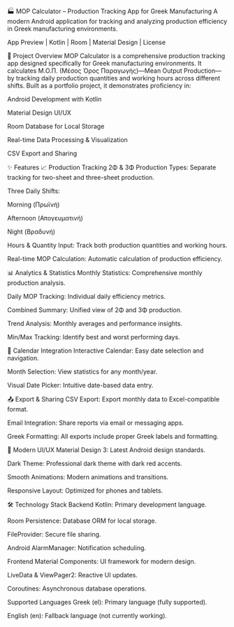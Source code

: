 🏭 MOP Calculator – Production Tracking App for Greek Manufacturing
A modern Android application for tracking and analyzing production efficiency in Greek manufacturing environments.

App Preview | Kotlin | Room | Material Design | License

🎯 Project Overview
MOP Calculator is a comprehensive production tracking app designed specifically for Greek manufacturing environments. It calculates Μ.Ο.Π. (Μέσος Όρος Παραγωγής)—Mean Output Production—by tracking daily production quantities and working hours across different shifts. Built as a portfolio project, it demonstrates proficiency in:

Android Development with Kotlin

Material Design UI/UX

Room Database for Local Storage

Real-time Data Processing & Visualization

CSV Export and Sharing

✨ Features
📈 Production Tracking
2Φ & 3Φ Production Types: Separate tracking for two-sheet and three-sheet production.

Three Daily Shifts:

Morning (Πρωϊνή)

Afternoon (Απογευματινή)

Night (Βραδυνή)

Hours & Quantity Input: Track both production quantities and working hours.

Real-time MOP Calculation: Automatic calculation of production efficiency.

📊 Analytics & Statistics
Monthly Statistics: Comprehensive monthly production analysis.

Daily MOP Tracking: Individual daily efficiency metrics.

Combined Summary: Unified view of 2Φ and 3Φ production.

Trend Analysis: Monthly averages and performance insights.

Min/Max Tracking: Identify best and worst performing days.

📅 Calendar Integration
Interactive Calendar: Easy date selection and navigation.

Month Selection: View statistics for any month/year.

Visual Date Picker: Intuitive date-based data entry.

📤 Export & Sharing
CSV Export: Export monthly data to Excel-compatible format.

Email Integration: Share reports via email or messaging apps.

Greek Formatting: All exports include proper Greek labels and formatting.

🎨 Modern UI/UX
Material Design 3: Latest Android design standards.

Dark Theme: Professional dark theme with dark red accents.

Smooth Animations: Modern animations and transitions.

Responsive Layout: Optimized for phones and tablets.

🛠️ Technology Stack
Backend
Kotlin: Primary development language.

Room Persistence: Database ORM for local storage.

FileProvider: Secure file sharing.

Android AlarmManager: Notification scheduling.

Frontend
Material Components: UI framework for modern design.

LiveData & ViewPager2: Reactive UI updates.

Coroutines: Asynchronous database operations.

Supported Languages
Greek (el): Primary language (fully supported).

English (en): Fallback language (not currently working).

